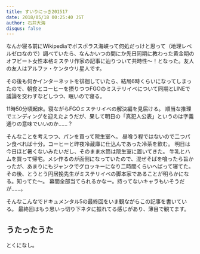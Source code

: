 ```yaml
---
title: すいりにっき201517
date: 2018/05/18 00:25:40 JST
author: 石井大海
disqus: false
---
```


なんか寝る前にWikipediaでボスポラス海峡って何処だっけと思って（地理レベルゼロなので）調べていたら、なんかいつの間にか先日同期に教わった黄金期のオフビート女性本格ミステリ作家の記事に辿りついて共時性〜！となった。友人の友人はアルファ・ケンタウリ星人です。

その後も何かインターネットを徘徊していたら、結局6時くらいになってしまったので、朝食とコーヒーを摂りつつFGOのミステリイベについて同期とLINEで議論を交わすなどしつつ、眠いので寝る。

11時50分頃起床。寝ながらFGOミステリイベの解決編を見届ける。
順当な推理でエンディングを迎えたようだが、果して明日の「真犯人公表」というのは字義通りの意味でいいのか……？

そんなことを考えつつ、パンを買って院生室へ。
昼喰う程ではないので二つパン食べれば十分。コーヒーと昨夜冷蔵庫に仕込んであった冷茶を飲む。
明日は今日ほど暑くないみたいだし、そのまま水筒は院生室に置いてきた。
牛乳とハムを買って帰宅。メシ作るのが面倒になっていたので、混ぜそばを喰ったら旨かったが、あまりにもジャンクでグロッキーになり二時間くらいへばって寝てた。
その後、とうとう円居挽先生がミステリイベの脚本家であることが明らかになる。知ってた〜。
幕間全部当てられるかなー。持ってないキャラもいそうだが……。

そんなこんなでドキュメンタル5の最終回をいま観ながらこの記事を書いている。
最終回はもう思いっ切り下ネタに振れてる感じがあり、薄目で観てます。

## うたったうた
とくになし。
